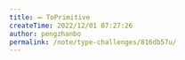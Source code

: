 ```yaml
---
title: ➖ ToPrimitive
createTime: 2022/12/01 07:27:26
author: pengzhanbo
permalink: /note/type-challenges/816db57u/
---
```


